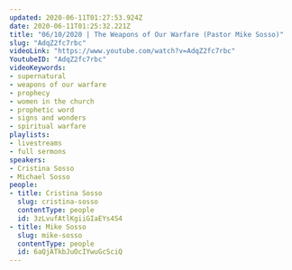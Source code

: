 ```yaml
---
updated: 2020-06-11T01:27:53.924Z
date: 2020-06-11T01:25:32.221Z
title: "06/10/2020 | The Weapons of Our Warfare (Pastor Mike Sosso)"
slug: "AdqZ2fc7rbc"
videoLink: "https://www.youtube.com/watch?v=AdqZ2fc7rbc"
YoutubeID: "AdqZ2fc7rbc"
videoKeywords:
- supernatural
- weapons of our warfare
- prophecy
- women in the church
- prophetic word
- signs and wonders
- spiritual warfare
playlists:
- livestreams
- full sermons
speakers:
- Cristina Sosso
- Michael Sosso
people:
- title: Cristina Sosso
  slug: cristina-sosso
  contentType: people
  id: 3zLvufAtlKgiiGIaEYs4S4
- title: Mike Sosso
  slug: mike-sosso
  contentType: people
  id: 6aQjATkbJuOcIYwuGcSciQ
---
```

